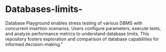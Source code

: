 # Databases-limits-
Database Playground enables stress testing of various DBMS with concurrent insertion scenarios. Users configure parameters, execute tests, and analyze performance metrics to understand database limits. This repository fosters exploration and comparison of database capabilities for informed decision-making."
